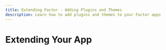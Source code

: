 ```yaml
---
title: Extending Factor - Adding Plugins and Themes
description: Learn how to add plugins and themes to your Factor apps
---
```


# Extending Your App
